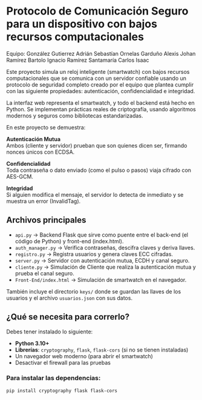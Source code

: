 # Protocolo de Comunicación Seguro para un dispositivo con bajos recursos computacionales

Equipo:
González Gutierrez Adrián Sebastían
Ornelas Garduño Alexis Johan
Ramírez Bartolo Ignacio
Ramírez Santamaría Carlos Isaac

Este proyecto simula un reloj inteligente (smartwatch) con bajos recursos computacionales que se comunica con un servidor confiable usando un protocolo de seguridad completo creado por el equipo que plantea cumplir con las siguiente propiedades: autenticación, confidencialidad e integridad.

La interfaz web representa el smartwatch, y todo el backend está hecho en Python. Se implementan prácticas reales de criptografía, usando algoritmos modernos y seguros como bibliotecas estandarizadas.

En este proyecto se demuestra:

**Autenticación Mutua**  
Ambos (cliente y servidor) prueban que son quienes dicen ser, firmando nonces únicos con ECDSA.

**Confidencialidad**  
Toda contraseña o dato enviado (como el pulso o pasos) viaja cifrado con AES-GCM.

**Integridad**  
Si alguien modifica el mensaje, el servidor lo detecta de inmediato y se muestra un error (InvalidTag).

## Archivos principales

- `api.py` → Backend Flask que sirve como puente entre el back-end (el código de Python) y front-end (index.html).
- `auth_manager.py` → Verifica contraseñas, descifra claves y deriva llaves.
- `registro.py` → Registra usuarios y genera claves ECC cifradas.
- `server.py` → Servidor con autenticación mutua, ECDH y canal seguro.
- `cliente.py` → Simulación de Cliente que realiza la autenticación mutua y prueba el canal seguro.
- `Front-End/index.html` → Simulación de smartwatch en el navegador.

También incluye el directorio `keys/` donde se guardan las llaves de los usuarios y el archivo `usuarios.json` con sus datos.


## ¿Qué se necesita para correrlo?

Debes tener instalado lo siguiente:

- **Python 3.10+**
- **Librerías**: `cryptography`, `flask`, `flask-cors` (si no se tienen instaladas)
- Un navegador web moderno (para abrir el smartwatch)
- Desactivar el firewall para las pruebas

### Para instalar las dependencias:
```bash
pip install cryptography flask flask-cors
